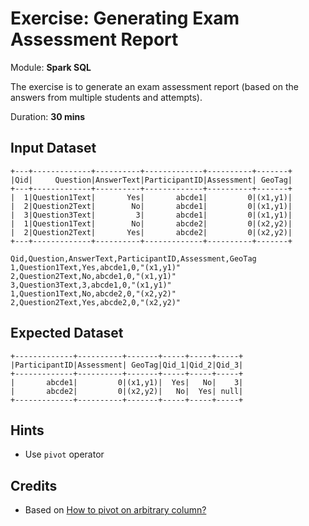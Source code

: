 # Exercise: Generating Exam Assessment Report

Module: **Spark SQL**

The exercise is to generate an exam assessment report (based on the answers from multiple students and attempts).

Duration: **30 mins**

## Input Dataset

```text
+---+-------------+----------+-------------+----------+-------+
|Qid|     Question|AnswerText|ParticipantID|Assessment| GeoTag|
+---+-------------+----------+-------------+----------+-------+
|  1|Question1Text|       Yes|       abcde1|         0|(x1,y1)|
|  2|Question2Text|        No|       abcde1|         0|(x1,y1)|
|  3|Question3Text|         3|       abcde1|         0|(x1,y1)|
|  1|Question1Text|        No|       abcde2|         0|(x2,y2)|
|  2|Question2Text|       Yes|       abcde2|         0|(x2,y2)|
+---+-------------+----------+-------------+----------+-------+
```

```text
Qid,Question,AnswerText,ParticipantID,Assessment,GeoTag
1,Question1Text,Yes,abcde1,0,"(x1,y1)"
2,Question2Text,No,abcde1,0,"(x1,y1)"
3,Question3Text,3,abcde1,0,"(x1,y1)"
1,Question1Text,No,abcde2,0,"(x2,y2)"
2,Question2Text,Yes,abcde2,0,"(x2,y2)"
```

## Expected Dataset

```text
+-------------+----------+-------+-----+-----+-----+
|ParticipantID|Assessment| GeoTag|Qid_1|Qid_2|Qid_3|
+-------------+----------+-------+-----+-----+-----+
|       abcde1|         0|(x1,y1)|  Yes|   No|    3|
|       abcde2|         0|(x2,y2)|   No|  Yes| null|
+-------------+----------+-------+-----+-----+-----+
```

<!--
val input = spark.read.option("header", true).option("inferSchema", true).csv("input.csv)
val inputWithHeaders = input.withColumn("header", concat(lit("Qid_"), $"Qid"))
val solution = inputWithHeaders.groupBy('ParticipantID, $"Assessment", $"GeoTag").pivot('header).agg(first('AnswerText))
-->

## Hints

* Use `pivot` operator

## Credits

* Based on [How to pivot on arbitrary column?](https://stackoverflow.com/q/47720822/1305344)
